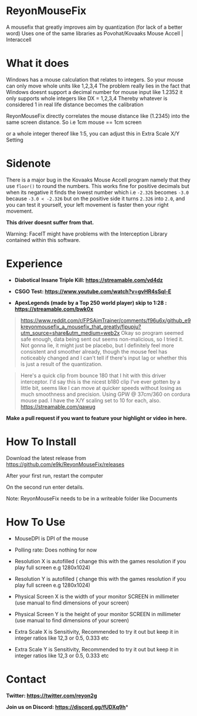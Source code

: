# ReyonMouseFix
A mousefix that greatly improves aim by quantization (for lack of a better word)
Uses one of the same libraries as Povohat/Kovaaks Mouse Accell | Interaccell 

# What it does

Windows has a mouse calculation that relates to integers. So your mouse can only move whole units like 1,2,3,4
The problem really lies in the fact that Windows doesnt support a decimal number for mouse input like 1.2352 it only supports whole integers like DX = 1,2,3,4 Thereby whatever is considered 1 in real life distance becomes the calibration

ReyonMouseFix directly correlates the mouse distance like (1.2345) into the same screen distance. So i.e 1cm mouse == 1cm screen

or a whole integer thereof like 1:5, you can adjust this in Extra Scale X/Y Setting

# Sidenote 

There is a major bug in the Kovaaks Mouse Accell program namely that they use `floor()` to round the numbers. This works fine for positive decimals but when its negative it finds the lowest number which i.e `-2.326` becomes `-3.0` because `-3.0 < -2.326` but on the positive side it turns `2.326` into `2.0`, and you can test it yourself, your left movement is faster then your right movement.

**This driver doesnt suffer from that.** 

Warning: FaceIT might have problems with the Interception Library contained within this software.

# Experience
- **Diabotical Insane Triple Kill: https://streamable.com/vd4dz**

- **CSGO Test: https://www.youtube.com/watch?v=gvHR4sSql-E**

- **ApexLegends (made by a Top 250 world player) skip to 1:28 : https://streamable.com/bwk0x**





> https://www.reddit.com/r/FPSAimTrainer/comments/f96u6x/github_e9kreyonmousefix_a_mousefix_that_greatly/fipupju?utm_source=share&utm_medium=web2x
>Okay so program seemed safe enough, data being sent out seems non-malicious, so I tried it. Not gonna lie, it might just be placebo, but I definitely feel more consistent and smoother already, though the mouse feel has noticeably changed and I can't tell if there's input lag or whether this is just a result of the quantization.

>Here's a quick clip from bounce 180 that I hit with this driver interceptor. I'd say this is the nicest b180 clip I've ever gotten by a little bit, seems like I can move at quicker speeds without losing as much smoothness and precision. Using GPW @ 37cm/360 on cordura mouse pad. I have the X/Y scaling set to 10 for each, also. 
https://streamable.com/qawug

**Make a pull request if you want to feature your highlight or video in here.**

# How To Install
Download the latest release from https://github.com/e9k/ReyonMouseFix/releases

After your first run, restart the computer

On the second run enter details.


Note: ReyonMouseFix needs to be in a writeable folder like Documents 



# How To Use


- MouseDPI is DPI of the mouse

- Polling rate: Does nothing for now

- Resolution X is autofilled ( change this with the games resolution if you play full screen e.g 1280x1024)

- Resolution Y is autofilled ( change this with the games resolution if you play full screen e.g 1280x1024)

- Physical Screen X is the width of your monitor SCREEN in millimeter (use manual to find dimensions of your screen)

- Physical Screen Y is the height of your monitor SCREEN in millimeter (use manual to find dimensions of your screen)

- Extra Scale X is Sensitivity, Recommended to try it out but keep it in integer ratios like 12,3 or 0.5, 0.333 etc

- Extra Scale Y is Sensitivity, Recommended to try it out but keep it in integer ratios like 12,3 or 0.5, 0.333 etc

# Contact
**Twitter: https://twitter.com/reyon2g**


**Join us on Discord: https://discord.gg/fUDXq9h***
